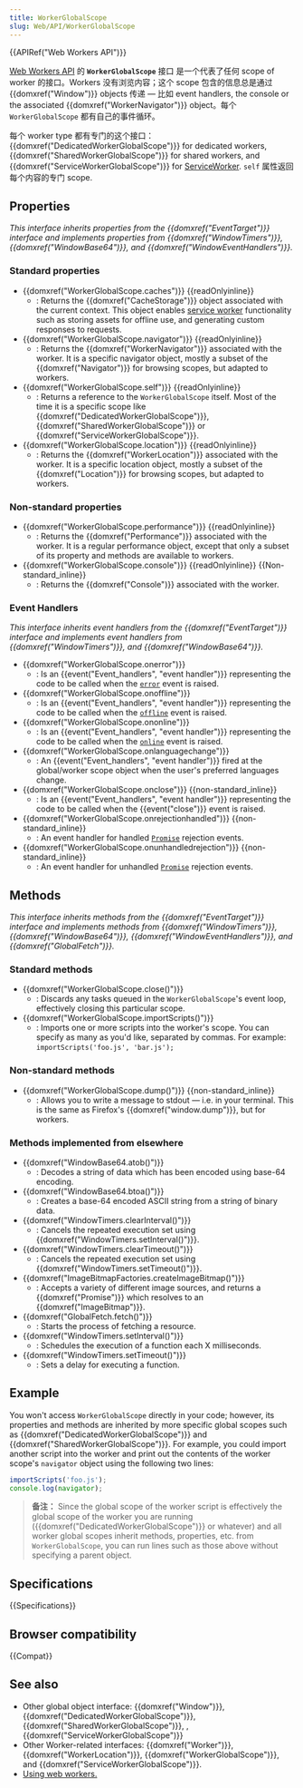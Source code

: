 ```yaml
---
title: WorkerGlobalScope
slug: Web/API/WorkerGlobalScope
---
```


{{APIRef("Web Workers API")}}

[Web Workers API](/zh-CN/docs/Web/API/Web_Workers_API) 的 **`WorkerGlobalScope`** 接口 是一个代表了任何 scope of worker 的接口。Workers 没有浏览内容；这个 scope 包含的信息总是通过 {{domxref("Window")}} objects 传递 — 比如 event handlers, the console or the associated {{domxref("WorkerNavigator")}} object。每个 `WorkerGlobalScope` 都有自己的事件循环。

每个 worker type 都有专门的这个接口：{{domxref("DedicatedWorkerGlobalScope")}} for dedicated workers, {{domxref("SharedWorkerGlobalScope")}} for shared workers, and {{domxref("ServiceWorkerGlobalScope")}} for [ServiceWorker](/zh-CN/docs/Web/API/ServiceWorker_API). `self` 属性返回每个内容的专门 scope.

## Properties

_This interface inherits properties from the {{domxref("EventTarget")}} interface and implements properties from {{domxref("WindowTimers")}}, {{domxref("WindowBase64")}}, and {{domxref("WindowEventHandlers")}}._

### Standard properties

- {{domxref("WorkerGlobalScope.caches")}} {{readOnlyinline}}
  - : Returns the {{domxref("CacheStorage")}} object associated with the current context. This object enables [service worker](/zh-CN/docs/Web/API/ServiceWorker_API) functionality such as storing assets for offline use, and generating custom responses to requests.
- {{domxref("WorkerGlobalScope.navigator")}} {{readOnlyinline}}
  - : Returns the {{domxref("WorkerNavigator")}} associated with the worker. It is a specific navigator object, mostly a subset of the {{domxref("Navigator")}} for browsing scopes, but adapted to workers.
- {{domxref("WorkerGlobalScope.self")}} {{readOnlyinline}}
  - : Returns a reference to the `WorkerGlobalScope` itself. Most of the time it is a specific scope like {{domxref("DedicatedWorkerGlobalScope")}}, {{domxref("SharedWorkerGlobalScope")}} or {{domxref("ServiceWorkerGlobalScope")}}.
- {{domxref("WorkerGlobalScope.location")}} {{readOnlyinline}}
  - : Returns the {{domxref("WorkerLocation")}} associated with the worker. It is a specific location object, mostly a subset of the {{domxref("Location")}} for browsing scopes, but adapted to workers.

### Non-standard properties

- {{domxref("WorkerGlobalScope.performance")}} {{readOnlyinline}}
  - : Returns the {{domxref("Performance")}} associated with the worker. It is a regular performance object, except that only a subset of its property and methods are available to workers.
- {{domxref("WorkerGlobalScope.console")}} {{readOnlyinline}} {{Non-standard_inline}}
  - : Returns the {{domxref("Console")}} associated with the worker.

### Event Handlers

_This interface inherits event handlers from the {{domxref("EventTarget")}} interface and implements event handlers from {{domxref("WindowTimers")}}, and {{domxref("WindowBase64")}}._

- {{domxref("WorkerGlobalScope.onerror")}}
  - : Is an {{event("Event_handlers", "event handler")}} representing the code to be called when the [`error`](/zh-CN/docs/Web/API/Element/error_event) event is raised.
- {{domxref("WorkerGlobalScope.onoffline")}}
  - : Is an {{event("Event_handlers", "event handler")}} representing the code to be called when the [`offline`](/zh-CN/docs/Web/API/Window/offline_event) event is raised.
- {{domxref("WorkerGlobalScope.ononline")}}
  - : Is an {{event("Event_handlers", "event handler")}} representing the code to be called when the [`online`](/zh-CN/docs/Web/API/Window/online_event) event is raised.
- {{domxref("WorkerGlobalScope.onlanguagechange")}}
  - : An {{event("Event_handlers", "event handler")}} fired at the global/worker scope object when the user's preferred languages change.
- {{domxref("WorkerGlobalScope.onclose")}} {{non-standard_inline}}
  - : Is an {{event("Event_handlers", "event handler")}} representing the code to be called when the {{event("close")}} event is raised.
- {{domxref("WorkerGlobalScope.onrejectionhandled")}} {{non-standard_inline}}
  - : An event handler for handled [`Promise`](/zh-CN/docs/Web/JavaScript/Reference/Global_Objects/Promise) rejection events.
- {{domxref("WorkerGlobalScope.onunhandledrejection")}} {{non-standard_inline}}
  - : An event handler for unhandled [`Promise`](/zh-CN/docs/Web/JavaScript/Reference/Global_Objects/Promise) rejection events.

## Methods

_This interface inherits methods from the {{domxref("EventTarget")}} interface and implements methods from {{domxref("WindowTimers")}}, {{domxref("WindowBase64")}}, {{domxref("WindowEventHandlers")}}, and {{domxref("GlobalFetch")}}._

### Standard methods

- {{domxref("WorkerGlobalScope.close()")}}
  - : Discards any tasks queued in the `WorkerGlobalScope`'s event loop, effectively closing this particular scope.
- {{domxref("WorkerGlobalScope.importScripts()")}}
  - : Imports one or more scripts into the worker's scope. You can specify as many as you'd like, separated by commas. For example: `importScripts('foo.js', 'bar.js');`

### Non-standard methods

- {{domxref("WorkerGlobalScope.dump()")}} {{non-standard_inline}}
  - : Allows you to write a message to stdout — i.e. in your terminal. This is the same as Firefox's {{domxref("window.dump")}}, but for workers.

### Methods implemented from elsewhere

- {{domxref("WindowBase64.atob()")}}
  - : Decodes a string of data which has been encoded using base-64 encoding.
- {{domxref("WindowBase64.btoa()")}}
  - : Creates a base-64 encoded ASCII string from a string of binary data.
- {{domxref("WindowTimers.clearInterval()")}}
  - : Cancels the repeated execution set using {{domxref("WindowTimers.setInterval()")}}.
- {{domxref("WindowTimers.clearTimeout()")}}
  - : Cancels the repeated execution set using {{domxref("WindowTimers.setTimeout()")}}.
- {{domxref("ImageBitmapFactories.createImageBitmap()")}}
  - : Accepts a variety of different image sources, and returns a {{domxref("Promise")}} which resolves to an {{domxref("ImageBitmap")}}.
- {{domxref("GlobalFetch.fetch()")}}
  - : Starts the process of fetching a resource.
- {{domxref("WindowTimers.setInterval()")}}
  - : Schedules the execution of a function each X milliseconds.
- {{domxref("WindowTimers.setTimeout()")}}
  - : Sets a delay for executing a function.

## Example

You won't access `WorkerGlobalScope` directly in your code; however, its properties and methods are inherited by more specific global scopes such as {{domxref("DedicatedWorkerGlobalScope")}} and {{domxref("SharedWorkerGlobalScope")}}. For example, you could import another script into the worker and print out the contents of the worker scope's `navigator` object using the following two lines:

```js
importScripts('foo.js');
console.log(navigator);
```

> **备注：** Since the global scope of the worker script is effectively the global scope of the worker you are running ({{domxref("DedicatedWorkerGlobalScope")}} or whatever) and all worker global scopes inherit methods, properties, etc. from `WorkerGlobalScope`, you can run lines such as those above without specifying a parent object.

## Specifications

{{Specifications}}

## Browser compatibility

{{Compat}}

## See also

- Other global object interface: {{domxref("Window")}}, {{domxref("DedicatedWorkerGlobalScope")}}, {{domxref("SharedWorkerGlobalScope")}}, , {{domxref("ServiceWorkerGlobalScope")}}
- Other Worker-related interfaces: {{domxref("Worker")}}, {{domxref("WorkerLocation")}}, {{domxref("WorkerGlobalScope")}}, and {{domxref("ServiceWorkerGlobalScope")}}.
- [Using web workers.](/zh-CN/docs/Web/Guide/Performance/Using_web_workers)
